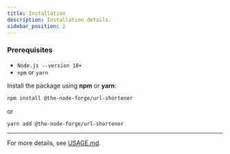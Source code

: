 ```yaml
---
title: Installation
description: Installation details.
sidebar_position: 2
---
```


### Prerequisites

- `Node.js --version 18+`
- `npm` or `yarn`

Install the package using **npm** or **yarn**:

```sh
npm install @the-node-forge/url-shortener
```

or

```sh
yarn add @the-node-forge/url-shortener
```

---

For more details, see [USAGE.md](USAGE.md).
